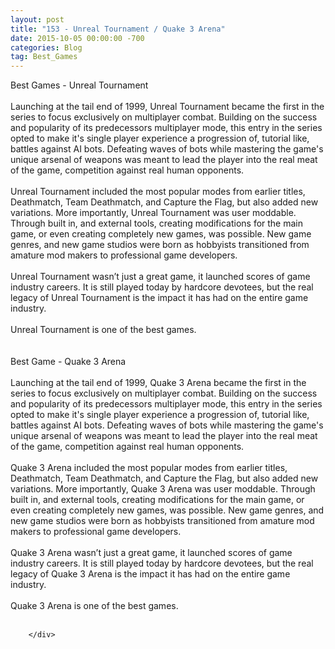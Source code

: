 ```yaml
---
layout: post
title: "153 - Unreal Tournament / Quake 3 Arena"
date: 2015-10-05 00:00:00 -700
categories: Blog
tag: Best_Games
---
```


<div class="blog-content">
				<div class="paragraph" style="text-align:left;"><span><span>Best Games - Unreal Tournament</span></span><br><span></span><br><span></span><span><span>Launching at the tail end of 1999, Unreal Tournament became the first in the series to focus exclusively on multiplayer combat. Building on the success and popularity of its predecessors multiplayer mode, this entry in the series opted to make it's single player experience a progression of, tutorial like, battles against AI bots. Defeating waves of bots while mastering the game's unique arsenal of weapons was meant to lead the player into the real meat of the game, competition against real human opponents. </span></span><br><span></span><br><span></span><span><span>Unreal Tournament included the most popular modes from earlier titles, Deathmatch, Team Deathmatch, and Capture the Flag, but also added new variations. More importantly, Unreal Tournament was user moddable. Through built in, and external tools, creating modifications for the main game, or even creating completely new games, was possible. New game genres, and new game studios were born as hobbyists transitioned from amature mod makers to professional game developers.</span></span><br><span></span><br><span></span><span><span>Unreal Tournament wasn&rsquo;t just a great game, it launched scores of game industry careers. It is still played today by hardcore devotees, but the real legacy of Unreal Tournament is the impact it has had on the entire game industry. </span></span><br><span></span><br><span></span><span><span>Unreal Tournament is one of the best games.</span></span><br><span></span><br><span></span><br><span><span>Best Game - Quake 3 Arena</span></span><br><span></span><br><span></span><span><span>Launching at the tail end of 1999, Quake 3 Arena became the first in the series to focus exclusively on multiplayer combat. Building on the success and popularity of its predecessors multiplayer mode, this entry in the series opted to make it's single player experience a progression of, tutorial like, battles against AI bots. Defeating waves of bots while mastering the game's unique arsenal of weapons was meant to lead the player into the real meat of the game, competition against real human opponents. </span></span><br><span></span><br><span></span><span><span>Quake 3 Arena included the most popular modes from earlier titles, Deathmatch, Team Deathmatch, and Capture the Flag, but also added new variations. More importantly, Quake 3 Arena was user moddable. Through built in, and external tools, creating modifications for the main game, or even creating completely new games, was possible. New game genres, and new game studios were born as hobbyists transitioned from amature mod makers to professional game developers.</span></span><br><span></span><br><span></span><span><span>Quake 3 Arena wasn&rsquo;t just a great game, it launched scores of game industry careers. It is still played today by hardcore devotees, but the real legacy of Quake 3 Arena is the impact it has had on the entire game industry. </span></span><br><span></span><br><span></span><span><span>Quake 3 Arena is one of the best games.</span></span><br><span></span><br><span></span></div>

		</div>
        
